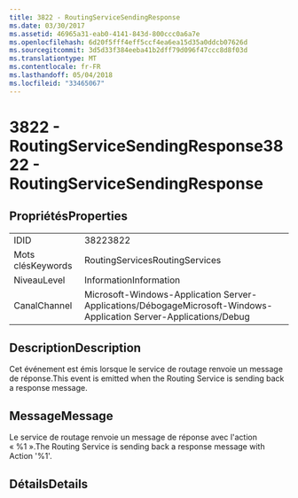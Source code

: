 ```yaml
---
title: 3822 - RoutingServiceSendingResponse
ms.date: 03/30/2017
ms.assetid: 46965a31-eab0-4141-843d-800ccc0a6a7e
ms.openlocfilehash: 6d20f5fff4eff5ccf4ea6ea15d35a0ddcb07626d
ms.sourcegitcommit: 3d5d33f384eeba41b2dff79d096f47ccc8d8f03d
ms.translationtype: MT
ms.contentlocale: fr-FR
ms.lasthandoff: 05/04/2018
ms.locfileid: "33465067"
---
```

# <a name="3822---routingservicesendingresponse"></a><span data-ttu-id="f0ca0-102">3822 - RoutingServiceSendingResponse</span><span class="sxs-lookup"><span data-stu-id="f0ca0-102">3822 - RoutingServiceSendingResponse</span></span>
## <a name="properties"></a><span data-ttu-id="f0ca0-103">Propriétés</span><span class="sxs-lookup"><span data-stu-id="f0ca0-103">Properties</span></span>  
  
|||  
|-|-|  
|<span data-ttu-id="f0ca0-104">ID</span><span class="sxs-lookup"><span data-stu-id="f0ca0-104">ID</span></span>|<span data-ttu-id="f0ca0-105">3822</span><span class="sxs-lookup"><span data-stu-id="f0ca0-105">3822</span></span>|  
|<span data-ttu-id="f0ca0-106">Mots clés</span><span class="sxs-lookup"><span data-stu-id="f0ca0-106">Keywords</span></span>|<span data-ttu-id="f0ca0-107">RoutingServices</span><span class="sxs-lookup"><span data-stu-id="f0ca0-107">RoutingServices</span></span>|  
|<span data-ttu-id="f0ca0-108">Niveau</span><span class="sxs-lookup"><span data-stu-id="f0ca0-108">Level</span></span>|<span data-ttu-id="f0ca0-109">Information</span><span class="sxs-lookup"><span data-stu-id="f0ca0-109">Information</span></span>|  
|<span data-ttu-id="f0ca0-110">Canal</span><span class="sxs-lookup"><span data-stu-id="f0ca0-110">Channel</span></span>|<span data-ttu-id="f0ca0-111">Microsoft-Windows-Application Server-Applications/Débogage</span><span class="sxs-lookup"><span data-stu-id="f0ca0-111">Microsoft-Windows-Application Server-Applications/Debug</span></span>|  
  
## <a name="description"></a><span data-ttu-id="f0ca0-112">Description</span><span class="sxs-lookup"><span data-stu-id="f0ca0-112">Description</span></span>  
 <span data-ttu-id="f0ca0-113">Cet événement est émis lorsque le service de routage renvoie un message de réponse.</span><span class="sxs-lookup"><span data-stu-id="f0ca0-113">This event is emitted when the Routing Service is sending back a response message.</span></span>  
  
## <a name="message"></a><span data-ttu-id="f0ca0-114">Message</span><span class="sxs-lookup"><span data-stu-id="f0ca0-114">Message</span></span>  
 <span data-ttu-id="f0ca0-115">Le service de routage renvoie un message de réponse avec l'action « %1 ».</span><span class="sxs-lookup"><span data-stu-id="f0ca0-115">The Routing Service is sending back a response message with Action '%1'.</span></span>  
  
## <a name="details"></a><span data-ttu-id="f0ca0-116">Détails</span><span class="sxs-lookup"><span data-stu-id="f0ca0-116">Details</span></span>
